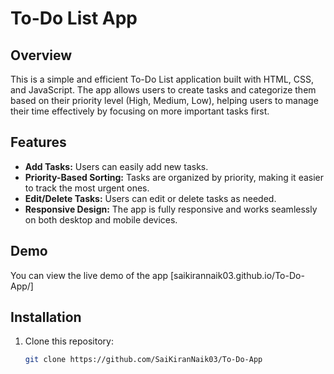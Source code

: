 # To-Do List App

## Overview

This is a simple and efficient To-Do List application built with HTML, CSS, and JavaScript. The app allows users to create tasks and categorize them based on their priority level (High, Medium, Low), helping users to manage their time effectively by focusing on more important tasks first.

## Features

- **Add Tasks:** Users can easily add new tasks.
- **Priority-Based Sorting:** Tasks are organized by priority, making it easier to track the most urgent ones.
- **Edit/Delete Tasks:** Users can edit or delete tasks as needed.
- **Responsive Design:** The app is fully responsive and works seamlessly on both desktop and mobile devices.

## Demo

You can view the live demo of the app [saikirannaik03.github.io/To-Do-App/]

## Installation

1. Clone this repository:
   ```bash
   git clone https://github.com/SaiKiranNaik03/To-Do-App
